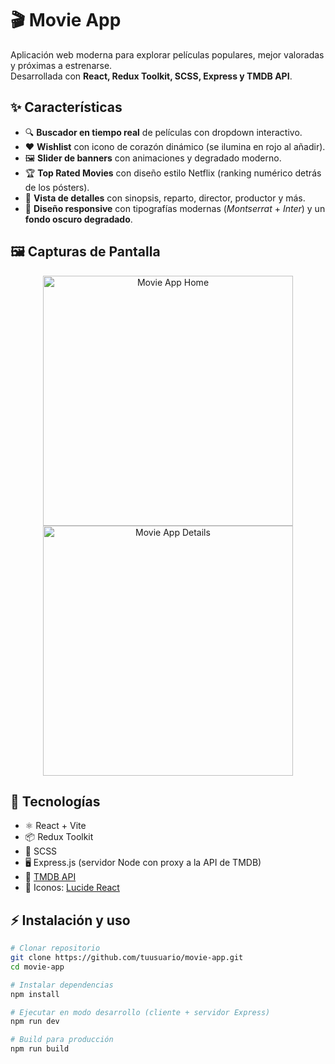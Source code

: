 # 🎬 Movie App

Aplicación web moderna para explorar películas populares, mejor valoradas y próximas a estrenarse.  
Desarrollada con **React, Redux Toolkit, SCSS, Express y TMDB API**.

## ✨ Características

- 🔍 **Buscador en tiempo real** de películas con dropdown interactivo.  
- ❤️ **Wishlist** con icono de corazón dinámico (se ilumina en rojo al añadir).  
- 🖼️ **Slider de banners** con animaciones y degradado moderno.  
- 🏆 **Top Rated Movies** con diseño estilo Netflix (ranking numérico detrás de los pósters).  
- 👤 **Vista de detalles** con sinopsis, reparto, director, productor y más.  
- 🎨 **Diseño responsive** con tipografías modernas (*Montserrat* + *Inter*) y un **fondo oscuro degradado**.  

## 🖼️ Capturas de Pantalla
<p align="center">
  <img src="./src/assets/Movie-App-Home.png" alt="Movie App Home" height="400" />
  <img src="./src/assets/Movie-App-details.png" alt="Movie App Details" height="400" />
</p>

## 🚀 Tecnologías

- ⚛️ React + Vite  
- 📦 Redux Toolkit  
- 🎨 SCSS  
- 🖥️ Express.js (servidor Node con proxy a la API de TMDB)  
- 🎥 [TMDB API](https://www.themoviedb.org/documentation/api)  
- 🎨 Iconos: [Lucide React](https://lucide.dev/)  

## ⚡ Instalación y uso

```bash
# Clonar repositorio
git clone https://github.com/tuusuario/movie-app.git
cd movie-app

# Instalar dependencias
npm install

# Ejecutar en modo desarrollo (cliente + servidor Express)
npm run dev

# Build para producción
npm run build
